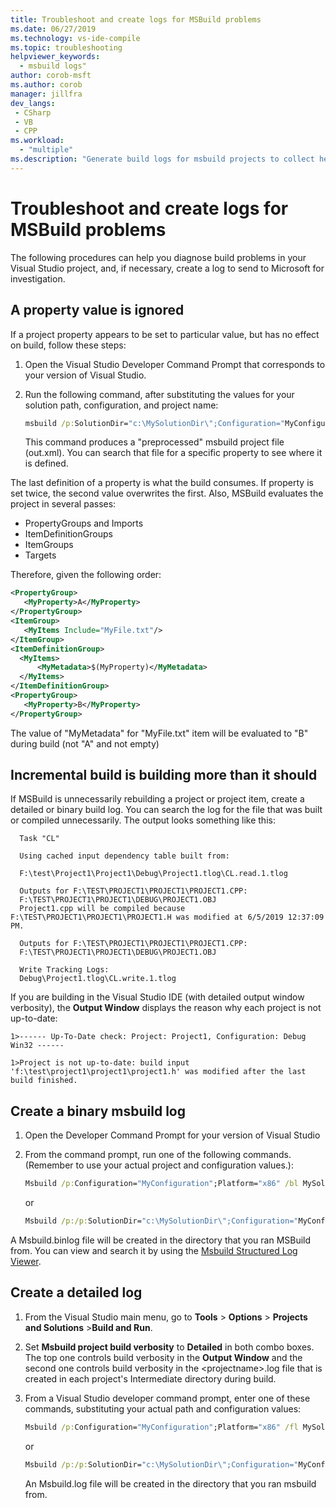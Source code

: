 ```yaml
---
title: Troubleshoot and create logs for MSBuild problems
ms.date: 06/27/2019
ms.technology: vs-ide-compile
ms.topic: troubleshooting
helpviewer_keywords:
  - msbuild logs"
author: corob-msft
ms.author: corob
manager: jillfra
dev_langs:
 - CSharp
 - VB
 - CPP
ms.workload:
  - "multiple"
ms.description: "Generate build logs for msbuild projects to collect helpful information when troubleshooting issues."
---
```


# Troubleshoot and create logs for MSBuild problems

The following procedures can help you diagnose build problems in your Visual Studio project, and, if necessary, create a log to send to Microsoft for investigation.

## A property value is ignored

If a project property appears to be set to particular value, but has no effect on build, follow these steps:

1. Open the Visual Studio Developer Command Prompt that corresponds to your version of Visual Studio.
1. Run the following command, after substituting the values for your solution path, configuration, and project name:

    ```cmd
    msbuild /p:SolutionDir="c:\MySolutionDir\";Configuration="MyConfiguration";Platform="Win32" /pp:out.xml MyProject.vcxproj
    ```

    This command produces a "preprocessed" msbuild project file (out.xml). You can search that file for a specific property to see where it is defined.

The last definition of a property is what the build consumes. If property is set twice, the second value overwrites the first. Also, MSBuild evaluates the project in several passes:

- PropertyGroups and Imports
- ItemDefinitionGroups
- ItemGroups
- Targets

Therefore, given the following order:

```xml
<PropertyGroup>
   <MyProperty>A</MyProperty>
</PropertyGroup>
<ItemGroup>
   <MyItems Include="MyFile.txt"/>
</ItemGroup>
<ItemDefinitionGroup>
  <MyItems>
      <MyMetadata>$(MyProperty)</MyMetadata>
  </MyItems>
</ItemDefinitionGroup>
<PropertyGroup>
   <MyProperty>B</MyProperty>
</PropertyGroup>
```

The value of "MyMetadata" for "MyFile.txt" item will be evaluated to "B" during build (not "A" and not empty)

## Incremental build is building more than it should

If MSBuild is unnecessarily rebuilding a project or project item, create a detailed or binary build log. You can search the log for the file that was built or compiled unnecessarily. The output looks something like this:

```output
  Task "CL"

  Using cached input dependency table built from:

  F:\test\Project1\Project1\Debug\Project1.tlog\CL.read.1.tlog

  Outputs for F:\TEST\PROJECT1\PROJECT1\PROJECT1.CPP:
  F:\TEST\PROJECT1\PROJECT1\DEBUG\PROJECT1.OBJ
  Project1.cpp will be compiled because F:\TEST\PROJECT1\PROJECT1\PROJECT1.H was modified at 6/5/2019 12:37:09 PM.

  Outputs for F:\TEST\PROJECT1\PROJECT1\PROJECT1.CPP:
  F:\TEST\PROJECT1\PROJECT1\DEBUG\PROJECT1.OBJ

  Write Tracking Logs:
  Debug\Project1.tlog\CL.write.1.tlog
```

If you are building in the Visual Studio IDE (with detailed output window verbosity), the **Output Window** displays the reason why each project is not up-to-date:

```output
1>------ Up-To-Date check: Project: Project1, Configuration: Debug Win32 ------

1>Project is not up-to-date: build input 'f:\test\project1\project1\project1.h' was modified after the last build finished.
```

## Create a binary msbuild log

1. Open the Developer Command Prompt for your version of Visual Studio
1. From the command prompt, run one of the following commands. (Remember to use your actual project and configuration values.):

    ```cmd
    Msbuild /p:Configuration="MyConfiguration";Platform="x86" /bl MySolution.sln
    ```

    or

    ```cmd
    Msbuild /p:/p:SolutionDir="c:\MySolutionDir\";Configuration="MyConfiguration";Platform="Win32" /bl MyProject.vcxproj
    ```

A Msbuild.binlog file will be created in the directory that you ran MSBuild from. You can view and search it by using the [Msbuild Structured Log Viewer](http://www.msbuildlog.com/).

## Create a detailed log

1. From the Visual Studio main menu, go to **Tools** > **Options** > **Projects and Solutions** >**Build and Run**.
1. Set **Msbuild project build verbosity** to **Detailed** in both combo boxes. The top one controls build verbosity in the **Output Window** and the second one controls build verbosity in the \<projectname\>.log file that is created in each project's Intermediate directory during build.
2. From a Visual Studio developer command prompt, enter one of these commands, substituting your actual path and configuration values:

    ```cmd
    Msbuild /p:Configuration="MyConfiguration";Platform="x86" /fl MySolution.sln
    ```

    or

    ```cmd
    Msbuild /p:/p:SolutionDir="c:\MySolutionDir\";Configuration="MyConfiguration";Platform="Win32" /fl MyProject.vcxproj
    ```

    An Msbuild.log file will be created in the directory that you ran msbuild from.

